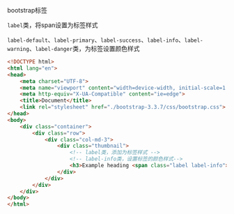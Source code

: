 bootstrap标签

`label`类，将span设置为标签样式

`label-default`、`label-primary`、`label-success`、`label-info`、`label-warning`、`label-danger`类，为标签设置颜色样式

```html
<!DOCTYPE html>
<html lang="en">
<head>
    <meta charset="UTF-8">
    <meta name="viewport" content="width=device-width, initial-scale=1.0">
    <meta http-equiv="X-UA-Compatible" content="ie=edge">
    <title>Document</title>
    <link rel="stylesheet" href="./bootstrap-3.3.7/css/bootstrap.css">
</head>
<body>
    <div class="container">
        <div class="row">
            <div class="col-md-3">
                <div class="thumbnail">
                    <!-- label类，添加为标签样式 -->
                    <!-- label-info类，设置标签的颜色样式-->
                    <h3>Example heading <span class="label label-info">New</span></h3>
                </div>
            </div>
        </div>
    </div>
</body>
</html>
```

